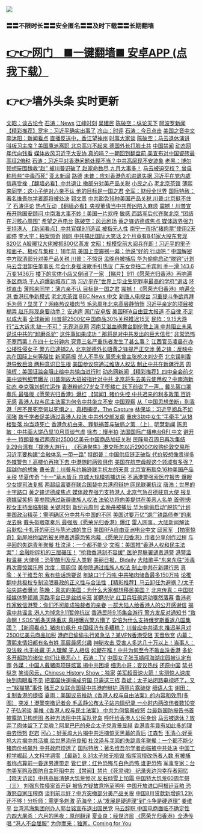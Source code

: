 
<tr>
  <td align=center><img src="https://github.com/gyhhx/image-upload/blob/master/%E5%BE%AE%E4%BF%A1%E8%AF%B4%E6%98%8E4.jpg" /></td>  
</tr>

### 〓〓不限时长〓〓安全匿名〓〓及时下载〓〓长期翻墙
# <a href="https://share.weiyun.com/5f7q4FC">👉👉网门　■一键翻墙■ 安卓APP  (点我下载）</a>

# 👉👉墙外头条  实时更新</a>
 
<tr><td align="left"><a href="https://xwood.fun/oo.aspx?name=c816857&key=nqynnipsxfbxcbni&from=gy">文昭：谈古论今</a></td></tr>
<tr><td align="left"><a href="https://xwood.fun/oo.aspx?name=c972635&key=nqynnipsxfbxcbni&from=gy">石涛：News</a></td></tr>
<tr><td align="left"><a href="https://xwood.fun/oo.aspx?name=c922850&key=nqynnipsxfbxcbni&from=gy">江峰时刻</a></td></tr>
<tr><td align="left"><a href="https://xwood.fun/oo.aspx?name=c974449&key=nqynnipsxfbxcbni&from=gy">吴建民</a></td></tr>
<tr><td align="left"><a href="https://xwood.fun/oo.aspx?name=c816932&key=nqynnipsxfbxcbni&from=gy">陈破空：纵论天下</a></td></tr>
<tr><td align="left"><a href="https://xwood.fun/oo.aspx?name=c817120&key=nqynnipsxfbxcbni&from=gy">阿波罗新闻</a></td></tr>
<tr><td align="left"><a href="https://xwood.fun/oo.aspx?name=c939723&key=nqynnipsxfbxcbni&from=gy">【精彩推荐】罗宇：习近平确实出事了</a></td></tr>
<tr><td align="left"><a href="https://xwood.fun/oo.aspx?name=c1054123&key=nqynnipsxfbxcbni&from=gy">冷山：时评</a></td></tr>
<tr><td align="left"><a href="https://xwood.fun/oo.aspx?name=c816850&key=nqynnipsxfbxcbni&from=gy">石涛：今日点击</a></td></tr>
<tr><td align="left"><a href="https://xwood.fun/oo.aspx?name=c815000&key=nqynnipsxfbxcbni&from=gy">美国之音中文</a></td></tr>
<tr><td align="left"><a href="https://xwood.fun/oo.aspx?name=c838308&key=nqynnipsxfbxcbni&from=gy">李沐阳：新闻看点</a></td></tr>
<tr><td align="left"><a href="https://xwood.fun/oo.aspx?name=c1033298&key=nqynnipsxfbxcbni&from=gy">直播反送中，香江望神州</a></td></tr>
<tr><td align="left"><a href="https://xwood.fun/oo.aspx?name=c923863&key=nqynnipsxfbxcbni&from=gy">时事大家谈</a></td></tr>
<tr><td align="left"><a href="https://xwood.fun/oo.aspx?name=c1072983&key=nqynnipsxfbxcbni&from=gy">陈破空：马云退休演讲 叫板习主席？美国鹰派离职 北京高兴不起来 德国外长打脸土共</a></td></tr>
<tr><td align="left"><a href="https://xwood.fun/oo.aspx?name=c816860&key=nqynnipsxfbxcbni&from=gy">中国禁闻</a></td></tr>
<tr><td align="left"><a href="https://xwood.fun/oo.aspx?name=c816728&key=nqynnipsxfbxcbni&from=gy">动态网</a></td></tr>
<tr><td align="left"><a href="https://xwood.fun/oo.aspx?name=c994037&key=nqynnipsxfbxcbni&from=gy">年代向钱看</a></td></tr>
<tr><td align="left"><a href="https://xwood.fun/oo.aspx?name=c1072971&key=nqynnipsxfbxcbni&from=gy">媒体放风习近平大妥协 真的吗？一朝回到翻盘前 美宣布对中国瓷砖最高征2倍税</a></td></tr>
<tr><td align="left"><a href="https://xwood.fun/oo.aspx?name=c1073029&key=nqynnipsxfbxcbni&from=gy">石涛：习近平对香港问题处理不当？中共高层现不安迹象</a></td></tr>
<tr><td align="left"><a href="https://xwood.fun/oo.aspx?name=c1073077&key=nqynnipsxfbxcbni&from=gy">老黑：博尔顿想玩围魏救“赵” 被川普识破了 赵家命数尽 九月大事多！</a></td></tr>
<tr><td align="left"><a href="https://xwood.fun/oo.aspx?name=c1072994&key=nqynnipsxfbxcbni&from=gy">马云被迫交权？ 曾自称险些“中毒而死”</a></td></tr>
<tr><td align="left"><a href="https://xwood.fun/oo.aspx?name=c1036043&key=nqynnipsxfbxcbni&from=gy">亚太新闻</a></td></tr>
<tr><td align="left"><a href="https://xwood.fun/oo.aspx?name=c1045753&key=nqynnipsxfbxcbni&from=gy">路德</a></td></tr>
<tr><td align="left"><a href="https://xwood.fun/oo.aspx?name=c1073202&key=nqynnipsxfbxcbni&from=gy">未普：应对香港危机进退失据 习近平在党内威信再受挫</a></td></tr>
<tr><td align="left"><a href="https://xwood.fun/oo.aspx?name=c1073168&key=nqynnipsxfbxcbni&from=gy">【翻墙必看】中共退让 撤部分对美产品关税</a></td></tr>
<tr><td align="left"><a href="https://xwood.fun/oo.aspx?name=c972656&key=nqynnipsxfbxcbni&from=gy">小民之心</a></td></tr>
<tr><td align="left"><a href="https://xwood.fun/oo.aspx?name=c1050788&key=nqynnipsxfbxcbni&from=gy">老北京茶馆</a></td></tr>
<tr><td align="left"><a href="https://xwood.fun/oo.aspx?name=c1073139&key=nqynnipsxfbxcbni&from=gy">薄熙来同学：这小子绝对六亲不认 他的目标是一国之君</a></td></tr>
<tr><td align="left"><a href="https://xwood.fun/oo.aspx?name=c1038857&key=nqynnipsxfbxcbni&from=gy">全军：财经全世界</a></td></tr>
<tr><td align="left"><a href="https://xwood.fun/oo.aspx?name=c1073045&key=nqynnipsxfbxcbni&from=gy">国际特赦：著名维吾尔学者即将被处决</a></td></tr>
<tr><td align="left"><a href="https://xwood.fun/oo.aspx?name=c1048457&key=nqynnipsxfbxcbni&from=gy">郭文贵</a></td></tr>
<tr><td align="left"><a href="https://xwood.fun/oo.aspx?name=c1072982&key=nqynnipsxfbxcbni&from=gy">中共豁免16种美国产品关税 川普:北京挺不住了</a></td></tr>
<tr><td align="left"><a href="https://xwood.fun/oo.aspx?name=c1020755&key=nqynnipsxfbxcbni&from=gy">石涛评论</a></td></tr>
<tr><td align="left"><a href="https://xwood.fun/oo.aspx?name=c816852&key=nqynnipsxfbxcbni&from=gy">热点互动</a></td></tr>
<tr><td align="left"><a href="https://xwood.fun/oo.aspx?name=c1072868&key=nqynnipsxfbxcbni&from=gy">【翻墙必看】央视董倩当中共帮凶陷入麻烦</a></td></tr>
<tr><td align="left"><a href="https://xwood.fun/oo.aspx?name=c1072843&key=nqynnipsxfbxcbni&from=gy">震撼！川普宣布开除国安顾问 中南海大事不妙！美国一片欢呼</a></td></tr>
<tr><td align="left"><a href="https://xwood.fun/oo.aspx?name=c1073135&key=nqynnipsxfbxcbni&from=gy">敏感 西路军后代齐聚北京 “团结在习核心周围”</a></td></tr>
<tr><td align="left"><a href="https://xwood.fun/oo.aspx?name=c816456&key=nqynnipsxfbxcbni&from=gy">希望之声电台</a></td></tr>
<tr><td align="left"><a href="https://xwood.fun/oo.aspx?name=c972653&key=nqynnipsxfbxcbni&from=gy">陈破空：风云剧场</a></td></tr>
<tr><td align="left"><a href="https://xwood.fun/oo.aspx?name=c1073014&key=nqynnipsxfbxcbni&from=gy">黄之锋访德成焦点 媒体政界强力支持港人</a></td></tr>
<tr><td align="left"><a href="https://xwood.fun/oo.aspx?name=c1072998&key=nqynnipsxfbxcbni&from=gy">【新闻看点】中共官媒9.11造谣 被指无人性</a></td></tr>
<tr><td align="left"><a href="https://xwood.fun/oo.aspx?name=c1073027&key=nqynnipsxfbxcbni&from=gy">南宁一市场“猪肉票”使用2天即停</a></td></tr>
<tr><td align="left"><a href="https://xwood.fun/oo.aspx?name=c1019136&key=nqynnipsxfbxcbni&from=gy">李大宇：拍案惊奇</a></td></tr>
<tr><td align="left"><a href="https://xwood.fun/oo.aspx?name=c1072973&key=nqynnipsxfbxcbni&from=gy">刚刚 中共搞出国际大笑话 2个月竟有841家大股东套现820亿 A股曝12大佬被抓800亿蒸发</a></td></tr>
<tr><td align="left"><a href="https://xwood.fun/oo.aspx?name=c1073091&key=nqynnipsxfbxcbni&from=gy">文昭：规模空前大阅兵在即！习近平的里子和面子、极权与集权！</a></td></tr>
<tr><td align="left"><a href="https://xwood.fun/oo.aspx?name=c1073260&key=nqynnipsxfbxcbni&from=gy">18年前 美国上空震撼一幕：他说“好的 行动吧 ”</a></td></tr>
<tr><td align="left"><a href="https://xwood.fun/oo.aspx?name=c1015704&key=nqynnipsxfbxcbni&from=gy">中国解密</a></td></tr>
<tr><td align="left"><a href="https://xwood.fun/oo.aspx?name=c1073013&key=nqynnipsxfbxcbni&from=gy">中方取消部分对美产品关税 川普：不惊讶</a></td></tr>
<tr><td align="left"><a href="https://xwood.fun/oo.aspx?name=c1072995&key=nqynnipsxfbxcbni&from=gy">孟晚舟被捕后 华为偷偷启动“脱钩”计划</a></td></tr>
<tr><td align="left"><a href="https://xwood.fun/oo.aspx?name=c1073056&key=nqynnipsxfbxcbni&from=gy">马云含泪卸任董事长 年会化身摇滚歌手引热议</a></td></tr>
<tr><td align="left"><a href="https://xwood.fun/oo.aspx?name=c1073254&key=nqynnipsxfbxcbni&from=gy">广东女竞拍二手宾利 手一滑 143.6万变1436万</a></td></tr>
<tr><td align="left"><a href="https://xwood.fun/oo.aspx?name=c1073228&key=nqynnipsxfbxcbni&from=gy">楼下的实体小店又倒闭了一家</a></td></tr>
<tr><td align="left"><a href="https://xwood.fun/oo.aspx?name=c1073053&key=nqynnipsxfbxcbni&from=gy">【睇片】911《愿荣光归香港》再响遍多区商场 千人迫爆新城市广场</a></td></tr>
<tr><td align="left"><a href="https://xwood.fun/oo.aspx?name=c1073137&key=nqynnipsxfbxcbni&from=gy">习近平在“世界上毕业生犯罪率最高的学府”讲话</a></td></tr>
<tr><td align="left"><a href="https://xwood.fun/oo.aspx?name=c1015710&key=nqynnipsxfbxcbni&from=gy">环球直击</a></td></tr>
<tr><td align="left"><a href="https://xwood.fun/oo.aspx?name=c1073169&key=nqynnipsxfbxcbni&from=gy">薄熙来同学：薄六亲不认 目标是一国之君</a></td></tr>
<tr><td align="left"><a href="https://xwood.fun/oo.aspx?name=c1073259&key=nqynnipsxfbxcbni&from=gy">震撼！《愿荣光归香港》响遍全港 香港抗争新模式</a></td></tr>
<tr><td align="left"><a href="https://xwood.fun/oo.aspx?name=c816650&key=nqynnipsxfbxcbni&from=gy">老北京茶馆</a></td></tr>
<tr><td align="left"><a href="https://xwood.fun/oo.aspx?name=c993341&key=nqynnipsxfbxcbni&from=gy">BBC News 中文</a></td></tr>
<tr><td align="left"><a href="https://xwood.fun/oo.aspx?name=c816478&key=nqynnipsxfbxcbni&from=gy">新唐人电视台</a></td></tr>
<tr><td align="left"><a href="https://xwood.fun/oo.aspx?name=c1072941&key=nqynnipsxfbxcbni&from=gy">习重提斗争欲再拜毛为师？显灵了？网络热议腊肉节 毛忌周年北京高层静悄悄</a></td></tr>
<tr><td align="left"><a href="https://xwood.fun/oo.aspx?name=c1073250&key=nqynnipsxfbxcbni&from=gy">习近平亲定的项目被糊弄 赵乐际现身要动手？</a></td></tr>
<tr><td align="left"><a href="https://xwood.fun/oo.aspx?name=c1060589&key=nqynnipsxfbxcbni&from=gy">安迪声</a></td></tr>
<tr><td align="left"><a href="https://xwood.fun/oo.aspx?name=c816733&key=nqynnipsxfbxcbni&from=gy">网门安卓版</a></td></tr>
<tr><td align="left"><a href="https://xwood.fun/oo.aspx?name=c1016370&key=nqynnipsxfbxcbni&from=gy">美国RFA自由亚太报道</a></td></tr>
<tr><td align="left"><a href="https://xwood.fun/oo.aspx?name=c1073229&key=nqynnipsxfbxcbni&from=gy">不自律 不足以成大事</a></td></tr>
<tr><td align="left"><a href="https://xwood.fun/oo.aspx?name=c816855&key=nqynnipsxfbxcbni&from=gy">全球新闻</a></td></tr>
<tr><td align="left"><a href="https://xwood.fun/oo.aspx?name=c1073155&key=nqynnipsxfbxcbni&from=gy">川普将2500亿中国商品30%关税推迟15天</a></td></tr>
<tr><td align="left"><a href="https://xwood.fun/oo.aspx?name=c1072986&key=nqynnipsxfbxcbni&from=gy">民阵：9.15大游行“五大诉求 缺一不可 ”</a></td></tr>
<tr><td align="left"><a href="https://xwood.fun/oo.aspx?name=c816768&key=nqynnipsxfbxcbni&from=gy">无界浏览网</a></td></tr>
<tr><td align="left"><a href="https://xwood.fun/oo.aspx?name=c1073049&key=nqynnipsxfbxcbni&from=gy">河南艾滋血祸舞台剧伦敦上演 中共阻止未果</a></td></tr>
<tr><td align="left"><a href="https://xwood.fun/oo.aspx?name=c1073015&key=nqynnipsxfbxcbni&from=gy">说说中共的“卸磨杀驴”</a></td></tr>
<tr><td align="left"><a href="https://xwood.fun/oo.aspx?name=c1072886&key=nqynnipsxfbxcbni&from=gy">这件事如果成功  ” 那将是对中共发出的巨大信号“</a></td></tr>
<tr><td align="left"><a href="https://xwood.fun/oo.aspx?name=c1073253&key=nqynnipsxfbxcbni&from=gy">非常恐怖 不寒而栗！在四十七分钟内 究竟三名严重伤者发生了甚么事？</a></td></tr>
<tr><td align="left"><a href="https://xwood.fun/oo.aspx?name=c1073223&key=nqynnipsxfbxcbni&from=gy">江西官员凌晨在办公楼性侵女子 警方已逮捕2人</a></td></tr>
<tr><td align="left"><a href="https://xwood.fun/oo.aspx?name=c1073292&key=nqynnipsxfbxcbni&from=gy">北京就德外长晤黄之锋提严正交涉 黄之锋：反映中共在国际上何等胆怯</a></td></tr>
<tr><td align="left"><a href="https://xwood.fun/oo.aspx?name=c1051890&key=nqynnipsxfbxcbni&from=gy">新闻简报</a></td></tr>
<tr><td align="left"><a href="https://xwood.fun/oo.aspx?name=c1073088&key=nqynnipsxfbxcbni&from=gy">杀人不手软 周恩来曾主张枪决刘少奇</a></td></tr>
<tr><td align="left"><a href="https://xwood.fun/oo.aspx?name=c1073226&key=nqynnipsxfbxcbni&from=gy">北京误判香港导致巨浪 两种意识已生根</a></td></tr>
<tr><td align="left"><a href="https://xwood.fun/oo.aspx?name=c1073258&key=nqynnipsxfbxcbni&from=gy">美国参议院通过维族人权法 制止中共在新疆行恶</a></td></tr>
<tr><td align="left"><a href="https://xwood.fun/oo.aspx?name=c1073057&key=nqynnipsxfbxcbni&from=gy">周晓辉：美国证监会阻止给中共输血进行时</a></td></tr>
<tr><td align="left"><a href="https://xwood.fun/oo.aspx?name=c841287&key=nqynnipsxfbxcbni&from=gy">动态网新闻</a></td></tr>
<tr><td align="left"><a href="https://xwood.fun/oo.aspx?name=c1073276&key=nqynnipsxfbxcbni&from=gy">【精彩推荐】四中全会前夕 美中谈判细节曝光</a></td></tr>
<tr><td align="left"><a href="https://xwood.fun/oo.aspx?name=c1073284&key=nqynnipsxfbxcbni&from=gy">川普刚放大招被指针对中共 北京将失去美元使用权？中南海新动态 李克强刘鹤忙运作</a></td></tr>
<tr><td align="left"><a href="https://xwood.fun/oo.aspx?name=c1073251&key=nqynnipsxfbxcbni&from=gy">香港粉岭27岁女子堕楼亡 跃下前说了一声...</a></td></tr>
<tr><td align="left"><a href="https://xwood.fun/oo.aspx?name=c1073221&key=nqynnipsxfbxcbni&from=gy">戴头盔口罩奏乐 最强版《愿荣光归香港》爆红</a></td></tr>
<tr><td align="left"><a href="https://xwood.fun/oo.aspx?name=c1073074&key=nqynnipsxfbxcbni&from=gy">【禁闻】猪价失控 中共迟来的利多政策 百姓无感</a></td></tr>
<tr><td align="left"><a href="https://xwood.fun/oo.aspx?name=c1073073&key=nqynnipsxfbxcbni&from=gy">香港人权与民主法案为何令中共坐立不安</a></td></tr>
<tr><td align="left"><a href="https://xwood.fun/oo.aspx?name=c1005037&key=nqynnipsxfbxcbni&from=gy">中国观察</a></td></tr>
<tr><td align="left"><a href="https://xwood.fun/oo.aspx?name=c1073262&key=nqynnipsxfbxcbni&from=gy">从「中国思想垄断」到香港「民不畏死奈何以死惧之」</a></td></tr>
<tr><td align="left"><a href="https://xwood.fun/oo.aspx?name=c1073048&key=nqynnipsxfbxcbni&from=gy">真相捕捉，The Capture</a></td></tr>
<tr><td align="left"><a href="https://xwood.fun/oo.aspx?name=c1073194&key=nqynnipsxfbxcbni&from=gy">林保华：习近平阅兵不如阅猪</a></td></tr>
<tr><td align="left"><a href="https://xwood.fun/oo.aspx?name=c1073278&key=nqynnipsxfbxcbni&from=gy">数千学者促美通过香港人权法 中共外交部发飙</a></td></tr>
<tr><td align="left"><a href="https://xwood.fun/oo.aspx?name=c1072908&key=nqynnipsxfbxcbni&from=gy">重庆3初中女生“手牵手”从18楼坠落 均当场死亡</a></td></tr>
<tr><td align="left"><a href="https://xwood.fun/oo.aspx?name=c1072977&key=nqynnipsxfbxcbni&from=gy">香港危机由来、罪魁祸首与破局之策 （上）</a></td></tr>
<tr><td align="left"><a href="https://xwood.fun/oo.aspx?name=c816702&key=nqynnipsxfbxcbni&from=gy">明慧新闻</a></td></tr>
<tr><td align="left"><a href="https://xwood.fun/oo.aspx?name=c1073241&key=nqynnipsxfbxcbni&from=gy">陈思敏：中共画大饼凸显10月贸谈气虚</a></td></tr>
<tr><td align="left"><a href="https://xwood.fun/oo.aspx?name=c1005895&key=nqynnipsxfbxcbni&from=gy">徐杰：慢半拍</a></td></tr>
<tr><td align="left"><a href="https://xwood.fun/oo.aspx?name=c952225&key=nqynnipsxfbxcbni&from=gy">法国国际广播电台RFI 中文</a></td></tr>
<tr><td align="left"><a href="https://xwood.fun/oo.aspx?name=c1073090&key=nqynnipsxfbxcbni&from=gy">避开十一 特朗普推迟两周对2500亿美元中国商品加征关税</a></td></tr>
<tr><td align="left"><a href="https://xwood.fun/oo.aspx?name=c1073044&key=nqynnipsxfbxcbni&from=gy">民阵号召周日再次集结 9.29台湾有「撑港大游行」</a></td></tr>
<tr><td align="left"><a href="https://xwood.fun/oo.aspx?name=c1073242&key=nqynnipsxfbxcbni&from=gy">《石涛聚焦》港交所忽以近2900亿收购伦敦交易所 习近平要构建“金融体系 一带一路”</a></td></tr>
<tr><td align="left"><a href="https://xwood.fun/oo.aspx?name=c1073035&key=nqynnipsxfbxcbni&from=gy">特朗普：中国供应链正破裂 代价较想像贵得多</a></td></tr>
<tr><td align="left"><a href="https://xwood.fun/oo.aspx?name=c1073022&key=nqynnipsxfbxcbni&from=gy">外媒警告！高楼价再拖下去 中港随时两败俱伤</a></td></tr>
<tr><td align="left"><a href="https://xwood.fun/oo.aspx?name=c1073136&key=nqynnipsxfbxcbni&from=gy">美国在航空母舰这个领域有多强？超越你的想象</a></td></tr>
<tr><td align="left"><a href="https://xwood.fun/oo.aspx?name=c1073225&key=nqynnipsxfbxcbni&from=gy">曹长青：川普与约翰逊联手抗左的天意</a></td></tr>
<tr><td align="left"><a href="https://xwood.fun/oo.aspx?name=c1072992&key=nqynnipsxfbxcbni&from=gy">北京宣布豁免16种美国产品关税</a></td></tr>
<tr><td align="left"><a href="https://xwood.fun/oo.aspx?name=c957121&key=nqynnipsxfbxcbni&from=gy">华夏传奇</a></td></tr>
<tr><td align="left"><a href="https://xwood.fun/oo.aspx?name=c1073047&key=nqynnipsxfbxcbni&from=gy">“十一”草木皆兵 京城大规模抓捕访民</a></td></tr>
<tr><td align="left"><a href="https://xwood.fun/oo.aspx?name=c1073239&key=nqynnipsxfbxcbni&from=gy">不满港警强索医疗报告 爆眼少女提司法复核</a></td></tr>
<tr><td align="left"><a href="https://xwood.fun/oo.aspx?name=c1073287&key=nqynnipsxfbxcbni&from=gy">两超级富婆在联合国替中共港府辩护 网民联署抗议</a></td></tr>
<tr><td align="left"><a href="https://xwood.fun/oo.aspx?name=c1059174&key=nqynnipsxfbxcbni&from=gy">唐浩：世界的十字路口</a></td></tr>
<tr><td align="left"><a href="https://xwood.fun/oo.aspx?name=c1073286&key=nqynnipsxfbxcbni&from=gy">黄之锋访德成焦点 媒体政界强力支持港人 北京气急召德驻京大使 报复德媒留笑柄</a></td></tr>
<tr><td align="left"><a href="https://xwood.fun/oo.aspx?name=c1073290&key=nqynnipsxfbxcbni&from=gy">美参院通过新疆维族人权法 法轮功将向美提供在美恶人名单 首例!央视女主持面临制裁</a></td></tr>
<tr><td align="left"><a href="https://xwood.fun/oo.aspx?name=c851572&key=nqynnipsxfbxcbni&from=gy">关键时刻</a></td></tr>
<tr><td align="left"><a href="https://xwood.fun/oo.aspx?name=c816629&key=nqynnipsxfbxcbni&from=gy">新纪元周刊</a></td></tr>
<tr><td align="left"><a href="https://xwood.fun/oo.aspx?name=c1073219&key=nqynnipsxfbxcbni&from=gy">孟晚舟被捕后 华为偷偷启动“脱钩”计划</a></td></tr>
<tr><td align="left"><a href="https://xwood.fun/oo.aspx?name=c1073257&key=nqynnipsxfbxcbni&from=gy">美国政治精英：需明确区分中共与中国的不同</a></td></tr>
<tr><td align="left"><a href="https://xwood.fun/oo.aspx?name=c1073195&key=nqynnipsxfbxcbni&from=gy">美国讨要万亿“湖广铁路债券”的来龙去脉</a></td></tr>
<tr><td align="left"><a href="https://xwood.fun/oo.aspx?name=c1073051&key=nqynnipsxfbxcbni&from=gy">戴头盔眼罩奏乐 最强版《愿荣光归香港》爆红</a></td></tr>
<tr><td align="left"><a href="https://xwood.fun/oo.aspx?name=c816694&key=nqynnipsxfbxcbni&from=gy">雷人网事，大陆新闻解读</a></td></tr>
<tr><td align="left"><a href="https://xwood.fun/oo.aspx?name=c1073203&key=nqynnipsxfbxcbni&from=gy">吕耿松:卡扎菲的死日与陈光诚的生日</a></td></tr>
<tr><td align="left"><a href="https://xwood.fun/oo.aspx?name=c913241&key=nqynnipsxfbxcbni&from=gy">美国RFA自由亚洲电台中文</a></td></tr>
<tr><td align="left"><a href="https://xwood.fun/oo.aspx?name=c1005871&key=nqynnipsxfbxcbni&from=gy">邱家军</a></td></tr>
<tr><td align="left"><a href="https://xwood.fun/oo.aspx?name=c1073238&key=nqynnipsxfbxcbni&from=gy">【拍案惊奇】新屋岭拘留所被关押者透露恐怖内幕 《愿荣光归香港》作者分享创作过程</a></td></tr>
<tr><td align="left"><a href="https://xwood.fun/oo.aspx?name=c1073054&key=nqynnipsxfbxcbni&from=gy">与寻回的失踪青年聚餐 杜汶泽：一个都不能少</a></td></tr>
<tr><td align="left"><a href="https://xwood.fun/oo.aspx?name=c1073092&key=nqynnipsxfbxcbni&from=gy">文昭：美国推“香港人权和民主法案”：金融粉碎机的三层碾压！</a></td></tr>
<tr><td align="left"><a href="https://xwood.fun/oo.aspx?name=c1073274&key=nqynnipsxfbxcbni&from=gy">“抢救香港刻不容缓” 医护界联署谴责港警</a></td></tr>
<tr><td align="left"><a href="https://xwood.fun/oo.aspx?name=c1073224&key=nqynnipsxfbxcbni&from=gy">港警滥权滥暴 大律师：恐犯酷刑及反人类罪</a></td></tr>
<tr><td align="left"><a href="https://xwood.fun/oo.aspx?name=c1039462&key=nqynnipsxfbxcbni&from=gy">美丽日报，Bldaily</a></td></tr>
<tr><td align="left"><a href="https://xwood.fun/oo.aspx?name=c1073072&key=nqynnipsxfbxcbni&from=gy">大陆歌手“东来东往”涉毒 再次震惊娱乐圈</a></td></tr>
<tr><td align="left"><a href="https://xwood.fun/oo.aspx?name=c972639&key=nqynnipsxfbxcbni&from=gy">沈度：周周侃</a></td></tr>
<tr><td align="left"><a href="https://xwood.fun/oo.aspx?name=c1073232&key=nqynnipsxfbxcbni&from=gy">美参院通过维族人权法 制止中共在新疆行恶</a></td></tr>
<tr><td align="left"><a href="https://xwood.fun/oo.aspx?name=c1072987&key=nqynnipsxfbxcbni&from=gy">真瑜：关于维吾尔 我有些话想要说</a></td></tr>
<tr><td align="left"><a href="https://xwood.fun/oo.aspx?name=c1073055&key=nqynnipsxfbxcbni&from=gy">年缺口1千万吨 中共猪肉储备最多150万吨</a></td></tr>
<tr><td align="left"><a href="https://xwood.fun/oo.aspx?name=c1073201&key=nqynnipsxfbxcbni&from=gy">论推翻中共极权专制流氓暴政的正义性与合法性</a></td></tr>
<tr><td align="left"><a href="https://xwood.fun/oo.aspx?name=c1072918&key=nqynnipsxfbxcbni&from=gy">【精彩推荐】马云卸任为避祸？/太子站失踪者曝光</a></td></tr>
<tr><td align="left"><a href="https://xwood.fun/oo.aspx?name=c1073164&key=nqynnipsxfbxcbni&from=gy">陈晚：真实的美国：为什么大家都想移民美国？</a></td></tr>
<tr><td align="left"><a href="https://xwood.fun/oo.aspx?name=c1073256&key=nqynnipsxfbxcbni&from=gy">北京传真：中国财经媒体整顿潮 网路平台已是丝绒牢笼</a></td></tr>
<tr><td align="left"><a href="https://xwood.fun/oo.aspx?name=c1073196&key=nqynnipsxfbxcbni&from=gy">卸磨杀驴 红卫兵狂飙运动戛然落幕</a></td></tr>
<tr><td align="left"><a href="https://xwood.fun/oo.aspx?name=c1073199&key=nqynnipsxfbxcbni&from=gy">香港老作家致信港警：你们不可能成独裁者的亲眷</a></td></tr>
<tr><td align="left"><a href="https://xwood.fun/oo.aspx?name=c1073150&key=nqynnipsxfbxcbni&from=gy">一群大陆人给香港人的公开感谢信</a></td></tr>
<tr><td align="left"><a href="https://xwood.fun/oo.aspx?name=c1072985&key=nqynnipsxfbxcbni&from=gy">揭露中共谣言 港人为悼念9.11暂停抗议</a></td></tr>
<tr><td align="left"><a href="https://xwood.fun/oo.aspx?name=c1073289&key=nqynnipsxfbxcbni&from=gy">香港民阵9.15集会游行 警方发反对通知书</a></td></tr>
<tr><td align="left"><a href="https://xwood.fun/oo.aspx?name=c1072921&key=nqynnipsxfbxcbni&from=gy">“救命啊！SOS”纸条天降重庆 真相曝光警方懵了</a></td></tr>
<tr><td align="left"><a href="https://xwood.fun/oo.aspx?name=c1073261&key=nqynnipsxfbxcbni&from=gy">安倍为什么支持俄罗斯重返八国集团？</a></td></tr>
<tr><td align="left"><a href="https://xwood.fun/oo.aspx?name=c1073025&key=nqynnipsxfbxcbni&from=gy">【新闻看点】猪肉价飙升 中国经济有多糟糕？</a></td></tr>
<tr><td align="left"><a href="https://xwood.fun/oo.aspx?name=c1073131&key=nqynnipsxfbxcbni&from=gy">川普应中共请求 推迟半月对2500亿美元商品加税</a></td></tr>
<tr><td align="left"><a href="https://xwood.fun/oo.aspx?name=c1072645&key=nqynnipsxfbxcbni&from=gy">港府已偷偷执行紧急法？某VPN香港受阻</a></td></tr>
<tr><td align="left"><a href="https://xwood.fun/oo.aspx?name=c816651&key=nqynnipsxfbxcbni&from=gy">天音欣赏</a></td></tr>
<tr><td align="left"><a href="https://xwood.fun/oo.aspx?name=c1073159&key=nqynnipsxfbxcbni&from=gy">内幕：薄熙来情妇都有名有姓 高层最感兴趣</a></td></tr>
<tr><td align="left"><a href="https://xwood.fun/oo.aspx?name=c1073184&key=nqynnipsxfbxcbni&from=gy">神秘攻击 受害人多达几十万以上！当事人： 没法躲 也无处藏 无人理解 无人相信</a></td></tr>
<tr><td align="left"><a href="https://xwood.fun/oo.aspx?name=c1073132&key=nqynnipsxfbxcbni&from=gy">如鲠在喉！中共为何至今不敢血洗香港</a></td></tr>
<tr><td align="left"><a href="https://xwood.fun/oo.aspx?name=c1073300&key=nqynnipsxfbxcbni&from=gy">多伦多开超跑的诸位 你们让我恶心！</a></td></tr>
<tr><td align="left"><a href="https://xwood.fun/oo.aspx?name=c972633&key=nqynnipsxfbxcbni&from=gy">石涛：TV</a></td></tr>
<tr><td align="left"><a href="https://xwood.fun/oo.aspx?name=c1073038&key=nqynnipsxfbxcbni&from=gy">中国女子张玉婧闯海湖庄园被认定有罪</a></td></tr>
<tr><td align="left"><a href="https://xwood.fun/oo.aspx?name=c1072984&key=nqynnipsxfbxcbni&from=gy">外媒：中国人戴猪肉项链炫富 揭中共困境</a></td></tr>
<tr><td align="left"><a href="https://xwood.fun/oo.aspx?name=c1051562&key=nqynnipsxfbxcbni&from=gy">细思小哥：妄议热线</a></td></tr>
<tr><td align="left"><a href="https://xwood.fun/oo.aspx?name=c946877&key=nqynnipsxfbxcbni&from=gy">还原中国</a></td></tr>
<tr><td align="left"><a href="https://xwood.fun/oo.aspx?name=c868205&key=nqynnipsxfbxcbni&from=gy">禁书纵览</a></td></tr>
<tr><td align="left"><a href="https://xwood.fun/oo.aspx?name=c816723&key=nqynnipsxfbxcbni&from=gy">笑谈风云，Chinese History Show：独家</a></td></tr>
<tr><td align="left"><a href="https://xwood.fun/oo.aspx?name=c1073017&key=nqynnipsxfbxcbni&from=gy">美军超音速火箭！实测惊人速度 快到肉眼看不见</a></td></tr>
<tr><td align="left"><a href="https://xwood.fun/oo.aspx?name=c1073193&key=nqynnipsxfbxcbni&from=gy">把富国快速搞成穷国 只需这三招</a></td></tr>
<tr><td align="left"><a href="https://xwood.fun/oo.aspx?name=c1073205&key=nqynnipsxfbxcbni&from=gy">袁斌：太子站闭路电视坏了，又一“躲猫猫”事件</a></td></tr>
<tr><td align="left"><a href="https://xwood.fun/oo.aspx?name=c1072932&key=nqynnipsxfbxcbni&from=gy">赌王之女联合国替中共港府辩护 两照片露破绽</a></td></tr>
<tr><td align="left"><a href="https://xwood.fun/oo.aspx?name=c816714&key=nqynnipsxfbxcbni&from=gy">细语人生</a></td></tr>
<tr><td align="left"><a href="https://xwood.fun/oo.aspx?name=c1073151&key=nqynnipsxfbxcbni&from=gy">谢田：复制香港的捷径</a></td></tr>
<tr><td align="left"><a href="https://xwood.fun/oo.aspx?name=c1073166&key=nqynnipsxfbxcbni&from=gy">夏雨：美国议员推动《香港人权与自由法案》的内容和效用(多图）</a></td></tr>
<tr><td align="left"><a href="https://xwood.fun/oo.aspx?name=c1072952&key=nqynnipsxfbxcbni&from=gy">突发！港警突撤记者会 毛孟静公布太子站内情纪录 一小时内两改伤者数10变7</a></td></tr>
<tr><td align="left"><a href="https://xwood.fun/oo.aspx?name=c974454&key=nqynnipsxfbxcbni&from=gy">子弘闲谈</a></td></tr>
<tr><td align="left"><a href="https://xwood.fun/oo.aspx?name=c1073157&key=nqynnipsxfbxcbni&from=gy">美推《香港人权与民主法案》 中共为何恼羞成怒</a></td></tr>
<tr><td align="left"><a href="https://xwood.fun/oo.aspx?name=c1073046&key=nqynnipsxfbxcbni&from=gy">台最新国防报告书首披露防卫构想图 各种方法阻中共军队登岛</a></td></tr>
<tr><td align="left"><a href="https://xwood.fun/oo.aspx?name=c1073293&key=nqynnipsxfbxcbni&from=gy">呼吁给香港人公民身份</a></td></tr>
<tr><td align="left"><a href="https://xwood.fun/oo.aspx?name=c1072649&key=nqynnipsxfbxcbni&from=gy">马云被退休？放弃了肉体留下了灵魂？阿里巴巴的央企太子党背景显赫</a></td></tr>
<tr><td align="left"><a href="https://xwood.fun/oo.aspx?name=c1073227&key=nqynnipsxfbxcbni&from=gy">香港青年竟有如此多的理由去愤怒</a></td></tr>
<tr><td align="left"><a href="https://xwood.fun/oo.aspx?name=c1048445&key=nqynnipsxfbxcbni&from=gy">赵岩</a></td></tr>
<tr><td align="left"><a href="https://xwood.fun/oo.aspx?name=c1072996&key=nqynnipsxfbxcbni&from=gy">可心：好莱坞大片揭中共活摘惊天黑幕的背后</a></td></tr>
<tr><td align="left"><a href="https://xwood.fun/oo.aspx?name=c1045743&key=nqynnipsxfbxcbni&from=gy">江森哲</a></td></tr>
<tr><td align="left"><a href="https://xwood.fun/oo.aspx?name=c1073240&key=nqynnipsxfbxcbni&from=gy">玉清心:好莱坞大片揭中共活摘 给世界添份良知</a></td></tr>
<tr><td align="left"><a href="https://xwood.fun/oo.aspx?name=c1073142&key=nqynnipsxfbxcbni&from=gy">杜汶泽与寻回的失踪青年聚餐：一个都不能少</a></td></tr>
<tr><td align="left"><a href="https://xwood.fun/oo.aspx?name=c1073134&key=nqynnipsxfbxcbni&from=gy">猪肉价格飙升 中共政府烦透了</a></td></tr>
<tr><td align="left"><a href="https://xwood.fun/oo.aspx?name=c1073298&key=nqynnipsxfbxcbni&from=gy">国际特赦：著名维吾尔学者面临被中共处决</a></td></tr>
<tr><td align="left"><a href="https://xwood.fun/oo.aspx?name=c1073042&key=nqynnipsxfbxcbni&from=gy">中国工程学崛起 人文科学凋零</a></td></tr>
<tr><td align="left"><a href="https://xwood.fun/oo.aspx?name=c1073052&key=nqynnipsxfbxcbni&from=gy">【最新】8.31太子站无损毁 指挥官擅改伤者人数 有被捕者称点算前一昏迷男遭带走</a></td></tr>
<tr><td align="left"><a href="https://xwood.fun/oo.aspx?name=c1073161&key=nqynnipsxfbxcbni&from=gy">管仁健：红色恐怖与白色恐怖 谁更恐怖</a></td></tr>
<tr><td align="left"><a href="https://xwood.fun/oo.aspx?name=c1072975&key=nqynnipsxfbxcbni&from=gy">军事专家：台向美军购及国防自主吓阻中共</a></td></tr>
<tr><td align="left"><a href="https://xwood.fun/oo.aspx?name=c1073028&key=nqynnipsxfbxcbni&from=gy">【禁闻】禁片《死灵魂》 纪录夹边沟幸存者回忆</a></td></tr>
<tr><td align="left"><a href="https://xwood.fun/oo.aspx?name=c1073170&key=nqynnipsxfbxcbni&from=gy">【晓天访谈】中共高层清楚大饥荒惨况 反右倾雪上加霜 中国特大饥荒60周年祭（三）</a></td></tr>
<tr><td align="left"><a href="https://xwood.fun/oo.aspx?name=c1073189&key=nqynnipsxfbxcbni&from=gy">刘强东性侵案首开庭 被告方疑故意拖至明年</a></td></tr>
<tr><td align="left"><a href="https://xwood.fun/oo.aspx?name=c1073008&key=nqynnipsxfbxcbni&from=gy">中国开放进口阿根廷豆粕 恐激怒自家压榨商</a></td></tr>
<tr><td align="left"><a href="https://xwood.fun/oo.aspx?name=c1072965&key=nqynnipsxfbxcbni&from=gy">谈判前示好？中方突撤部分美产品关税</a></td></tr>
<tr><td align="left"><a href="https://xwood.fun/oo.aspx?name=c1073220&key=nqynnipsxfbxcbni&from=gy">中国8月贷款新增逾1.2兆还不够！分析师：需更多刺激</a></td></tr>
<tr><td align="left"><a href="https://xwood.fun/oo.aspx?name=c1073198&key=nqynnipsxfbxcbni&from=gy">范海辛：从”发展是硬道理”到”斗争是硬道理”</a></td></tr>
<tr><td align="left"><a href="https://xwood.fun/oo.aspx?name=c1041389&key=nqynnipsxfbxcbni&from=gy">姜维平</a></td></tr>
<tr><td align="left"><a href="https://xwood.fun/oo.aspx?name=c1073248&key=nqynnipsxfbxcbni&from=gy">台湾鸿海集团创办人郭台铭宣布退出国民党</a></td></tr>
<tr><td align="left"><a href="https://xwood.fun/oo.aspx?name=c1072947&key=nqynnipsxfbxcbni&from=gy">马云辞职 中国电商面临不确定性</a></td></tr>
<tr><td align="left"><a href="https://xwood.fun/oo.aspx?name=c1040665&key=nqynnipsxfbxcbni&from=gy">六四大屠杀：六月的黑夜：原创翻译</a></td></tr>
<tr><td align="left"><a href="https://xwood.fun/oo.aspx?name=c975920&key=nqynnipsxfbxcbni&from=gy">夏业良：经世济民</a></td></tr>
<tr><td align="left"><a href="https://xwood.fun/oo.aspx?name=c1073296&key=nqynnipsxfbxcbni&from=gy">《愿荣光归香港》全港传唱 “港人不会屈服”</a></td></tr>
<tr><td align="left"><a href="https://xwood.fun/oo.aspx?name=c1020216&key=nqynnipsxfbxcbni&from=gy">为你而来：独家，Coming for You</a></td></tr>
